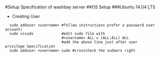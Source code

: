 #Setup Specification of washbay server
##OS Setup
###Ubuntu 14.04 LTS
* Creating User
```
  sudo adduser <username> #follow instructions prefer a password user account)
  sudo visudo             #edit sudo file with
                          #<username> ALL = (ALL:ALL) ALL
                          #add the above line just after user privilege Specification
  sudo adduser <username> sudo #crosscheck the sudoers right
  
```
